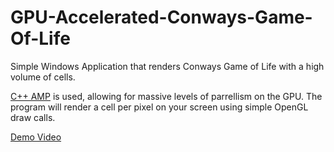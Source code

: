 # GPU-Accelerated-Conways-Game-Of-Life
Simple Windows Application that renders Conways Game of Life with a high volume of cells.

[C++ AMP](https://learn.microsoft.com/en-us/cpp/parallel/amp/cpp-amp-overview?view=msvc-170) is used, allowing for massive levels of parrellism on the GPU. 
The program will render a cell per pixel on your screen using simple OpenGL draw calls.

[Demo Video](https://drive.google.com/file/d/10anhL4t5h0M7cvmN7L8i9I5BQXgZLNJK/view)
